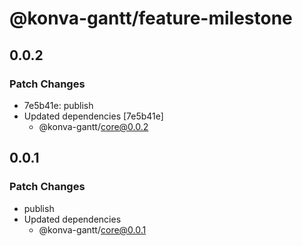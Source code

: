 # @konva-gantt/feature-milestone

## 0.0.2

### Patch Changes

- 7e5b41e: publish
- Updated dependencies [7e5b41e]
  - @konva-gantt/core@0.0.2

## 0.0.1

### Patch Changes

- publish
- Updated dependencies
  - @konva-gantt/core@0.0.1
